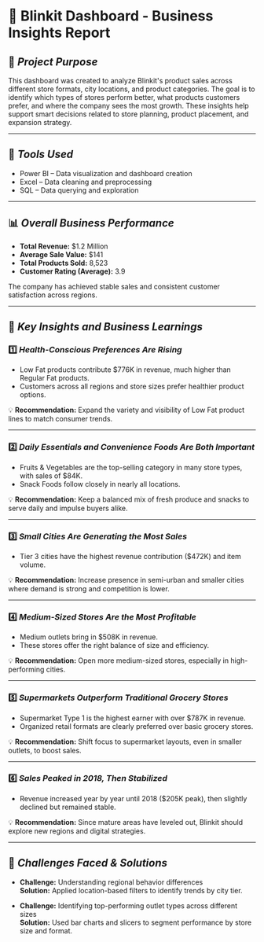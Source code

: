 # 🧳 Blinkit Dashboard - Business Insights Report


## 📘 *Project Purpose*

This dashboard was created to analyze Blinkit's product sales across different store formats, city locations, and product categories. The goal is to identify which types of stores perform better, what products customers prefer, and where the company sees the most growth. These insights help support smart decisions related to store planning, product placement, and expansion strategy.

---


## 🔧 *Tools Used*

- Power BI – Data visualization and dashboard creation  
- Excel – Data cleaning and preprocessing  
- SQL – Data querying and exploration  
---

## 📊 *Overall Business Performance*

- **Total Revenue:** $1.2 Million  
- **Average Sale Value:** $141  
- **Total Products Sold:** 8,523  
- **Customer Rating (Average):** 3.9  

The company has achieved stable sales and consistent customer satisfaction across regions.

---

## 🧠 *Key Insights and Business Learnings*

### 1️⃣ *Health-Conscious Preferences Are Rising*

- Low Fat products contribute $776K in revenue, much higher than Regular Fat products.
- Customers across all regions and store sizes prefer healthier product options.

💡 **Recommendation:** Expand the variety and visibility of Low Fat product lines to match consumer trends.

---

### 2️⃣ *Daily Essentials and Convenience Foods Are Both Important*

- Fruits & Vegetables are the top-selling category in many store types, with sales of $84K.
- Snack Foods follow closely in nearly all locations.

💡 **Recommendation:** Keep a balanced mix of fresh produce and snacks to serve daily and impulse buyers alike.

---

### 3️⃣ *Small Cities Are Generating the Most Sales*

- Tier 3 cities have the highest revenue contribution ($472K) and item volume.

💡 **Recommendation:** Increase presence in semi-urban and smaller cities where demand is strong and competition is lower.

---

### 4️⃣ *Medium-Sized Stores Are the Most Profitable*

- Medium outlets bring in $508K in revenue.
- These stores offer the right balance of size and efficiency.

💡 **Recommendation:** Open more medium-sized stores, especially in high-performing cities.

---

### 5️⃣ *Supermarkets Outperform Traditional Grocery Stores*

- Supermarket Type 1 is the highest earner with over $787K in revenue.
- Organized retail formats are clearly preferred over basic grocery stores.

💡 **Recommendation:** Shift focus to supermarket layouts, even in smaller outlets, to boost sales.

---

### 6️⃣ *Sales Peaked in 2018, Then Stabilized*

- Revenue increased year by year until 2018 ($205K peak), then slightly declined but remained stable.

💡 **Recommendation:** Since mature areas have leveled out, Blinkit should explore new regions and digital strategies.

---
## 🧩 *Challenges Faced & Solutions*

- **Challenge:** Understanding regional behavior differences  
  **Solution:** Applied location-based filters to identify trends by city tier.

- **Challenge:** Identifying top-performing outlet types across different sizes  
  **Solution:** Used bar charts and slicers to segment performance by store size and format.



